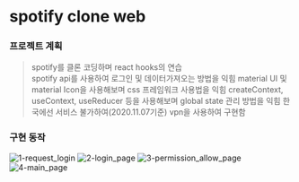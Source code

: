 # spotify clone web

### 프로젝트 계획

> spotify를 클론 코딩하며 react hooks의 연습<br/>
> spotify api를 사용하여 로그인 및 데이터가져오는 방법을 익힘
> material UI 및 material Icon을 사용해보며 css 프레임워크 사용법을 익힘
> createContext, useContext, useReducer 등을 사용해보며 global state 관리 방법을 익힘
> 한국에선 서비스 불가하여(2020.11.07기준) vpn을 사용하여 구현함

### 구현 동작

![1-request_login](./README_IMAGE/1-request_login.png)
![2-login_page](./README_IMAGE/2-login_page.png)
![3-permission_allow_page](./README_IMAGE/3-permission_allow_page.png)
![4-main_page](./README_IMAGE/4-main_page.png)
